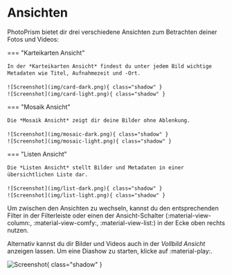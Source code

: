 # Ansichten #
PhotoPrism bietet dir drei verschiedene Ansichten zum Betrachten deiner Fotos und Videos:

=== "Karteikarten Ansicht"

    In der *Karteikarten Ansicht* findest du unter jedem Bild wichtige Metadaten wie Titel, Aufnahmezeit und -Ort.

    ![Screenshot](img/card-dark.png){ class="shadow" }
    ![Screenshot](img/card-light.png){ class="shadow" }

=== "Mosaik Ansicht"

    Die *Mosaik Ansicht* zeigt dir deine Bilder ohne Ablenkung.

    ![Screenshot](img/mosaic-dark.png){ class="shadow" }
    ![Screenshot](img/mosaic-light.png){ class="shadow" }

=== "Listen Ansicht"

    Die *Listen Ansicht* stellt Bilder und Metadaten in einer übersichtlichen Liste dar.

    ![Screenshot](img/list-dark.png){ class="shadow" }
    ![Screenshot](img/list-light.png){ class="shadow" }

Um zwischen den Ansichten zu wechseln, kannst du den entsprechenden Filter in der Filterleiste oder einen der Ansicht-Schalter (:material-view-column:, :material-view-comfy:, :material-view-list:) in der Ecke oben rechts nutzen.

Alternativ kannst du dir Bilder und Videos auch in der *Vollbild Ansicht* anzeigen lassen. Um eine Diashow zu starten, klicke auf :material-play:.

![Screenshot](img/slideshow.png){ class="shadow" }
